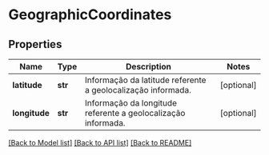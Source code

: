 # GeographicCoordinates

## Properties
Name | Type | Description | Notes
------------ | ------------- | ------------- | -------------
**latitude** | **str** | Informação da latitude referente a geolocalização informada. | [optional] 
**longitude** | **str** | Informação da longitude referente a geolocalização informada. | [optional] 

[[Back to Model list]](../README.md#documentation-for-models) [[Back to API list]](../README.md#documentation-for-api-endpoints) [[Back to README]](../README.md)

